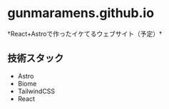 # gunmaramens.github.io

†React+Astroで作ったイケてるウェブサイト（予定）†

## 技術スタック

- Astro
- Biome
- TailwindCSS
- React

